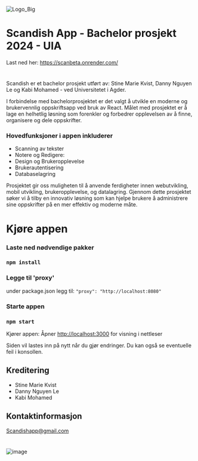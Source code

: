 ![Logo_Big](https://github.com/ScanDishApp/ScanBeta/assets/159899413/ef849244-2d40-43da-9490-6fcbbdfb54ab)

# Scandish App - Bachelor prosjekt 2024 - UIA 
Last ned her: https://scanbeta.onrender.com/

#

Scandish er et bachelor prosjekt utført av: Stine Marie Kvist, Danny Nguyen Le og Kabi Mohamed - ved Universitetet i Agder.

I forbindelse med bachelorprosjektet er det valgt å utvikle en moderne og brukervennlig oppskriftsapp ved bruk av React. Målet med prosjektet er å lage en helhetlig løsning som forenkler og forbedrer opplevelsen av å finne, organisere og dele oppskrifter.

### Hovedfunksjoner i appen inkluderer  
- Scanning av tekster
- Notere og Redigere: 
- Design og Brukeropplevelse
- Brukerautentisering
- Databaselagring

Prosjektet gir oss muligheten til å anvende  ferdigheter innen webutvikling, mobil utvikling, brukeropplevelse, og datalagring. Gjennom dette prosjektet søker vi å tilby en innovativ løsning som kan hjelpe brukere å administrere sine oppskrifter på en mer effektiv og moderne måte.

# Kjøre appen

### Laste ned nødvendige pakker
### `npm install`

### Legge til 'proxy'
under package.json legg til:
`"proxy": "http://localhost:8080"` 
### Starte appen
### `npm start`

Kjører appen:
Åpner [http://localhost:3000](http://localhost:3000) for visning i nettleser

Siden vil lastes inn på nytt når du gjør endringer.
Du kan også se eventuelle feil i konsollen.

## Kreditering

- Stine Marie Kvist
- Danny Nguyen Le
- Kabi Mohamed

## Kontaktinformasjon
Scandishapp@gmail.com 

#
![image](https://github.com/ScanDishApp/ScanBeta/assets/159899413/22a2bdc8-9ff8-48c8-85f8-8dade03011db)

